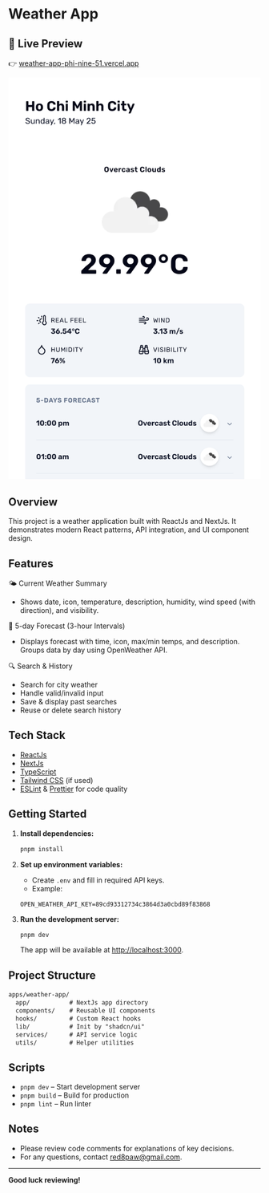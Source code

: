 # Weather App

## 🔗 Live Preview

👉 [weather-app-phi-nine-51.vercel.app](https://weather-app-phi-nine-51.vercel.app)

![Home page screenshot](./.github/assets/screenshot-weather.png)

## Overview

This project is a weather application built with ReactJs and NextJs. It demonstrates modern React patterns, API integration, and UI component design.

## Features

🌤️ Current Weather Summary

- Shows date, icon, temperature, description, humidity, wind speed (with direction), and visibility.

📅 5-day Forecast (3-hour Intervals)

- Displays forecast with time, icon, max/min temps, and description. Groups data by day using OpenWeather API.

🔍 Search & History

- Search for city weather
- Handle valid/invalid input
- Save & display past searches
- Reuse or delete search history

## Tech Stack

- [ReactJs](https://react.dev/)
- [NextJs](https://nextjs.org/)
- [TypeScript](https://www.typescriptlang.org/)
- [Tailwind CSS](https://tailwindcss.com/) (if used)
- [ESLint](https://eslint.org/) & [Prettier](https://prettier.io/) for code quality

## Getting Started

1. **Install dependencies:**

   ```sh
   pnpm install
   ```

2. **Set up environment variables:**

   - Create `.env` and fill in required API keys.
   - Example:

   ```
   OPEN_WEATHER_API_KEY=89cd93312734c3864d3a0cbd89f83868
   ```

3. **Run the development server:**
   ```sh
   pnpm dev
   ```
   The app will be available at [http://localhost:3000](http://localhost:3000).

## Project Structure

```
apps/weather-app/
  app/           # NextJs app directory
  components/    # Reusable UI components
  hooks/         # Custom React hooks
  lib/           # Init by "shadcn/ui"
  services/      # API service logic
  utils/         # Helper utilities
```

## Scripts

- `pnpm dev` – Start development server
- `pnpm build` – Build for production
- `pnpm lint` – Run linter

## Notes

- Please review code comments for explanations of key decisions.
- For any questions, contact [red8paw@gmail.com](mailto:red8paw@gmail.com).

---

**Good luck reviewing!**
